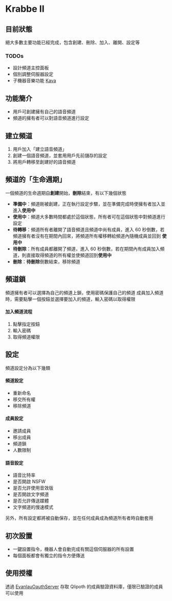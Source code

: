 # Krabbe II

## 目前狀態

絕大多數主要功能已經完成，包含創建、刪除、加入、離開、設定等

### TODOs

- 設計頻道主控面板
- 個別調整伺服器設定
- 子機器音樂功能 [Kava](https://github.com/ZeltFrei/Kava)

## 功能簡介

- 用戶可創建擁有自己的語音頻道
- 頻道的擁有者可以對語音頻道進行設定

## 建立頻道

1. 用戶加入「建立語音頻道」
2. 創建一個語音頻道，並套用用戶先前儲存的設定
3. 將用戶轉移至創建好的語音頻道

## 頻道的「生命週期」

一個頻道的生命週期自**創建**開始，**刪除**結束，有以下幾個狀態

- **準備中**：頻道剛被創建，正在執行設定步驟，並在準備完成時使擁有者加入並進入**使用中**
- **使用中**：頻道大多數時間都處於這個狀態，所有者可在這個狀態中對頻道進行設定
- **待轉移**：頻道所有者離開了語音頻道且頻道中尚有成員，進入 60 秒倒數，若頻道擁有者沒有在期間內回來，將頻道所有權移轉給頻道內隨機成員並回到
  **使用中**
- **待刪除**：所有成員都離開了頻道，進入 60 秒倒數，若在期間內有成員加入頻道，則直接取得頻道的所有權並使頻道回到**使用中**
- **刪除**：**待刪除**倒數結束，移除頻道

## 頻道鎖

頻道擁有者可以選擇為自己的頻道上鎖，使用密碼保護自己的頻道
成員加入頻道時，需要點擊一個按鈕並選擇要加入的頻道，輸入密碼以取得權限

#### 加入頻道流程

1. 點擊指定按鈕
2. 輸入密碼
3. 取得頻道權限

## 設定

頻道設定分為以下幾類

#### 頻道設定

- 重新命名
- 移交所有權
- 移除頻道

#### 成員設定

- 邀請成員
- 移出成員
- 頻道鎖
- 人數限制

#### 語音設定

- 語音比特率
- 是否開啟 NSFW
- 是否允許使用音效版
- 是否開啟文字頻道
- 是否允許傳送媒體
- 文字頻道的慢速模式

另外，所有設定都將被自動保存，並在任何成員成為頻道所有者時自動套用

## 初次設置

- 一鍵設置指令，機器人會自動完成有關這個伺服器的所有設置
- 每個面板都會有獨立的指令方便傳送

## 使用授權

透過 [EvanlauOauthServer](https://github.com/ZeltFrei/EvanlauOauthServer) 存取 Qlipoth 的成員驗證資料庫，僅限已驗證的成員可以使用
